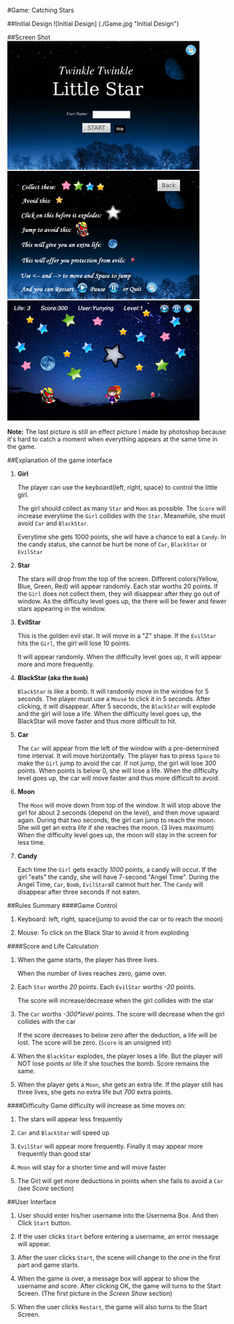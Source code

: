 #Game: Catching Stars

##Initial Design
![Initial Design] (./Game.jpg "Initial Design")

##Screen Shot
![Final Game](./myGame.jpg "Final Game")

**Note:** The last picture is still an effect picture I made by photoshop because it's hard
	      to catch a moment when everything appears at the same time in the game.

##Explanation of the game interface
1.  **Girl**

	The player can use the keyboard(left, right, space) to control the little girl.
	
	The girl should collect as many `Star` and `Moon` as possible. The `Score` will increase everytime the `Girl` collides with the `Star`.
	Meanwhile, she must avoid `Car` and `BlackStar`.
	
	Everytime she gets 1000 points, she will have a chance to eat a `Candy`.
	In the candy status, she cannot be hurt be none of `Car`, `BlackStar` or `EvilStar`

2.  **Star**

	The stars will drop from the top of the screen.
	Different colors(Yellow, Blue, Green, Red) will appear randomly.
	Each star worths 20 points.
	If the `Girl` does not collect them, they will disappear after they go out of window.
	As the difficulty level goes up, the there will be fewer and fewer stars appearing in the window.

3. **EvilStar**

    This is the golden evil star.
    It will move in a "Z" shape.
    If the `EvilStar` hits the `Girl`, the girl will lose 10 points.
    
    It will appear randomly. When the difficulty level goes up, it will appear more and more frequently.

3. **BlackStar (aka the `Bomb`)**

	`BlackStar` is like a bomb.
	It will randomly move in the window for 5 seconds. 
	The player must use a `Mouse` to click it in 5 seconds. After clicking, it will disappear.
	After 5 seconds, the `BlackStar` will explode and the girl will lose a life.
	When the difficulty level goes up, the BlackStar will move faster and thus more difficult to hit.

4. **Car**

	The `Car` will appear from the left of the window with a pre-determined time interval.
	It will move horizontally. The player has to press `Space` to make the `Girl` jump to avoid the car.
	If not jump, the girl will lose 300 points.
	When points is below 0, she will lose a life.
	When the difficulty level goes up, the car will move faster and thus more difficult to avoid.

5. **Moon**

	The `Moon` will move down from top of the window.
	It will stop above the girl for about 2 seconds (depend on the level), and then move upward again.
	During that two seconds, the girl can jump to reach the moon.
	She will get an extra life if she reaches the moon. (3 lives maximum)
	When the difficulty level goes up, the moon will stay in the screen for less time.

6. **Candy**

    Each time the `Girl` gets exactly _1000_ points, a candy will occur.
    If the girl "eats" the candy, she will have 7-second "Angel Time". During the Angel Time, 
    `Car`, `Bomb`, `EvilStar`all cannot hurt her.
    The `Candy` will disappear after three seconds if not eaten.

##Rules Summary
####Game Control
1. Keyboard: left, right, space(jump to avoid the car or to reach the moon)

2. Mouse: To click on the Black Star to avoid it from exploding

####Score and Life Calculation
1. When the game starts, the player has three lives.

   When the number of lives reaches zero, game over.

2. Each `Star` worths _20_ points. Each `EvilStar` worths _-20_ points.

   The score will increase/decrease when the girl collides with the star

3. The `Car` worths _-300*level_ points. 
   The score will decrease when the girl collides with the car
   
   If the score decreases to below zero after the deduction, a life will be lost.
   The score will be zero. (`Score` is an unsigned int)

4. When the `BlackStar` explodes, the player loses a life. But the player will NOT lose points or life if she touches the bomb.
   Score remains the same.

5. When the player gets a `Moon`, she gets an extra life.
   If the player still has three lives, she gets no extra life but _700_ extra points.

####Difficulty
Game difficulty will increase as time moves on:

1. The stars will appear less frequently

2. `Car` and `BlackStar` will speed up

3. `EvilStar` will appear more frequently. Finally it may appear more frequently than good star

4. `Moon` will stay for a shorter time and will move faster

5. The Girl will get more deductions in points when she fails to avoid a `Car` (see _Score_ section)

##User Interface

1. User should enter his/her username into the Usernema Box. And then Click `Start` button.

2. If the user clicks `Start` before entering a username, an error message will appear.

3. After the user clicks `Start`, the scene will change to the one in the first part and game starts.

4. When the game is over, a message box will appear to show the username and score. 
   After clicking OK, the game will turns to the Start Screen. (The first picture in the _Screen Show_ section)

5. When the user clicks `Restart`, the game will also turns to the Start Screen.
	
	
